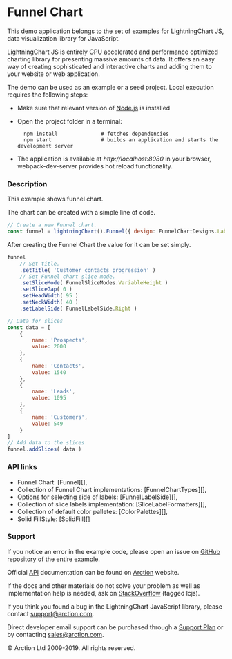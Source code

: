 # Funnel Chart

This demo application belongs to the set of examples for LightningChart JS, data visualization library for JavaScript.

LightningChart JS is entirely GPU accelerated and performance optimized charting library for presenting massive amounts of data. It offers an easy way of creating sophisticated and interactive charts and adding them to your website or web application.

The demo can be used as an example or a seed project. Local execution requires the following steps:

- Make sure that relevant version of [Node.js](https://nodejs.org/en/download/) is installed
- Open the project folder in a terminal:

        npm install              # fetches dependencies
        npm start                # builds an application and starts the development server

- The application is available at *http://localhost:8080* in your browser, webpack-dev-server provides hot reload functionality.

### Description

This example shows funnel chart.

The chart can be created with a simple line of code.

```javascript
// Create a new Funnel chart.
const funnel = lightningChart().Funnel({ design: FunnelChartDesigns.LabelsOnSides })
```

After creating the Funnel Chart the value for it can be set simply.

```javascript
funnel
    // Set title.
    .setTitle( 'Customer contacts progression' )
    // Set Funnel chart slice mode.
    .setSliceMode( FunnelSliceModes.VariableHeight )
    .setSliceGap( 0 )
    .setHeadWidth( 95 )
    .setNeckWidth( 40 )
    .setLabelSide( FunnelLabelSide.Right )

// Data for slices
const data = [
    {
        name: 'Prospects',
        value: 2000
    },
    {
        name: 'Contacts',
        value: 1540
    },
    {
        name: 'Leads',
        value: 1095
    },
    {
        name: 'Customers',
        value: 549
    }
]
// Add data to the slices
funnel.addSlices( data )
```

### API links

* Funnel Chart: [Funnel][],
* Collection of Funnel Chart implementations: [FunnelChartTypes][],
* Options for selecting side of labels: [FunnelLabelSide][],
* Collection of slice labels implementation: [SliceLabelFormatters][],
* Collection of default color palletes: [ColorPalettes][],
* Solid FillStyle: [SolidFill][]

### Support

If you notice an error in the example code, please open an issue on [GitHub][0] repository of the entire example.

Official [API][1] documentation can be found on [Arction][2] website.

If the docs and other materials do not solve your problem as well as implementation help is needed, ask on [StackOverflow][3] (tagged lcjs).

If you think you found a bug in the LightningChart JavaScript library, please contact support@arction.com.

Direct developer email support can be purchased through a [Support Plan][4] or by contacting sales@arction.com.

© Arction Ltd 2009-2019. All rights reserved.

[0]: https://github.com/Arction/
[1]: https://www.arction.com/lightningchart-js-api-documentation/
[2]: https://arction.com
[3]: https://stackoverflow.com/questions/tagged/lcjs?sort=newest
[4]: https://www.arction.com/support-services/